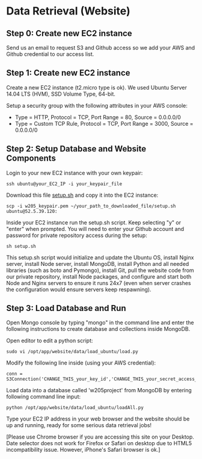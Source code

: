 # Data Retrieval (Website) #

## Step 0: Create new EC2 instance ##
Send us an email to request S3 and Github access so we add your AWS and Github credential to our access list.

## Step 1: Create new EC2 instance ##
Create a new EC2 instance (t2.micro type is ok). We used Ubuntu Server 14.04 LTS (HVM), SSD Volume Type, 64-bit. 

Setup a security group with the following attributes in your AWS console:
* Type = HTTP, Protocol = TCP, Port Range = 80, Source = 0.0.0.0/0
* Type = Custom TCP Rule, Protocol = TCP, Port Range = 3000, Source = 0.0.0.0/0

## Step 2: Setup Database and Website Components ##
Login to your new EC2 instance with your own keypair:

    ssh ubuntu@your_EC2_IP -i your_keypair_file

Download this file [setup.sh](https://github.com/maktrix16/w205_priceright/tree/master/website/ec2_setup/setup.sh) and copy it into the EC2 instance:

    scp -i w205_keypair.pem ~/your_path_to_downloaded_file/setup.sh ubuntu@52.5.39.120:

Inside your EC2 instance run the setup.sh script. Keep selecting "y" or "enter" when prompted. You will need to enter your Github account and password for private repository access during the setup:

    sh setup.sh

This setup.sh script would initialize and update the Ubuntu OS, install Nginx server, install Node server, install MongoDB, install Python and all needed libraries (such as boto and Pymongo), install Git, pull the website code from our private repository, install Node packages, and configure and start both Node and Nginx servers to ensure it runs 24x7 (even when server crashes the configuration would ensure servers keep respawning).

## Step 3: Load Database and Run ##
Open Mongo console by typing "mongo" in the command line and enter the following instructions to create database and collections inside MongoDB.

Open editor to edit a python script:

    sudo vi /opt/app/website/data/load_ubuntu/load.py

Modify the following line inside  (using your AWS credential):

    conn = S3Connection('CHANGE_THIS_your_key_id','CHANGE_THIS_your_secret_access_key')

Load data into a database called 'w205project' from MongoDB by entering following command line input:

    python /opt/app/website/data/load_ubuntu/loadAll.py

Type your EC2 IP address in your web browser and the website should be up and running, ready for some serious data retrieval jobs! 

[Please use Chrome browser if you are accessing this site on your Desktop. Date selector does not work for Firefox or Safari on desktop due to HTML5 incompatibility issue. However, iPhone's Safari browser is ok.]
